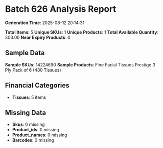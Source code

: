 # Batch 626 Analysis Report

**Generation Time**: 2025-08-12 20:14:31

**Total Items**: 5
**Unique SKUs**: 1
**Unique Products**: 1
**Total Available Quantity**: 303.00
**Near Expiry Products**: 0

## Sample Data
**Sample SKUs**: 14224690
**Sample Products**: Fine Facial Tissues Prestige 3 Ply Pack of 6 (480 Tissues)

## Financial Categories
- **Tissues**: 5 items

## Missing Data
- **Skus**: 0 missing
- **Product_ids**: 0 missing
- **Product_names**: 0 missing
- **Barcodes**: 0 missing
